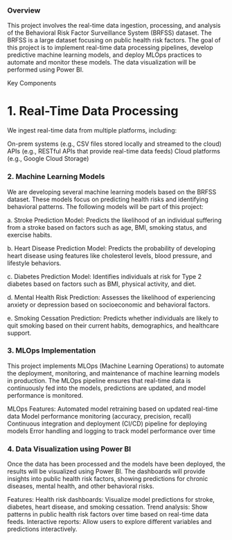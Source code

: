 ### Overview
This project involves the real-time data ingestion, processing, and analysis of the Behavioral Risk Factor Surveillance System (BRFSS) dataset. The BRFSS is a large dataset focusing on public health risk factors. The goal of this project is to implement real-time data processing pipelines, develop predictive machine learning models, and deploy MLOps practices to automate and monitor these models. The data visualization will be performed using Power BI.

Key Components
# 1. Real-Time Data Processing
We ingest real-time data from multiple platforms, including:

  On-prem systems (e.g., CSV files stored locally and streamed to the cloud)
  APIs (e.g., RESTful APIs that provide real-time data feeds)
  Cloud platforms (e.g., Google Cloud Storage)

### 2. Machine Learning Models
We are developing several machine learning models based on the BRFSS dataset. These models focus on predicting health risks and identifying behavioral patterns. The following models will be part of this project:

a. Stroke Prediction Model:
Predicts the likelihood of an individual suffering from a stroke based on factors such as age, BMI, smoking status, and exercise habits.

b. Heart Disease Prediction Model:
Predicts the probability of developing heart disease using features like cholesterol levels, blood pressure, and lifestyle behaviors.

c. Diabetes Prediction Model:
Identifies individuals at risk for Type 2 diabetes based on factors such as BMI, physical activity, and diet.

d. Mental Health Risk Prediction:
Assesses the likelihood of experiencing anxiety or depression based on socioeconomic and behavioral factors.

e. Smoking Cessation Prediction:
Predicts whether individuals are likely to quit smoking based on their current habits, demographics, and healthcare support.


### 3. MLOps Implementation
This project implements MLOps (Machine Learning Operations) to automate the deployment, monitoring, and maintenance of machine learning models in production. The MLOps pipeline ensures that real-time data is continuously fed into the models, predictions are updated, and model performance is monitored.

MLOps Features:
Automated model retraining based on updated real-time data
Model performance monitoring (accuracy, precision, recall)
Continuous integration and deployment (CI/CD) pipeline for deploying models
Error handling and logging to track model performance over time


### 4. Data Visualization using Power BI
Once the data has been processed and the models have been deployed, the results will be visualized using Power BI. The dashboards will provide insights into public health risk factors, showing predictions for chronic diseases, mental health, and other behavioral risks.

Features:
Health risk dashboards: Visualize model predictions for stroke, diabetes, heart disease, and smoking cessation.
Trend analysis: Show patterns in public health risk factors over time based on real-time data feeds.
Interactive reports: Allow users to explore different variables and predictions interactively.
